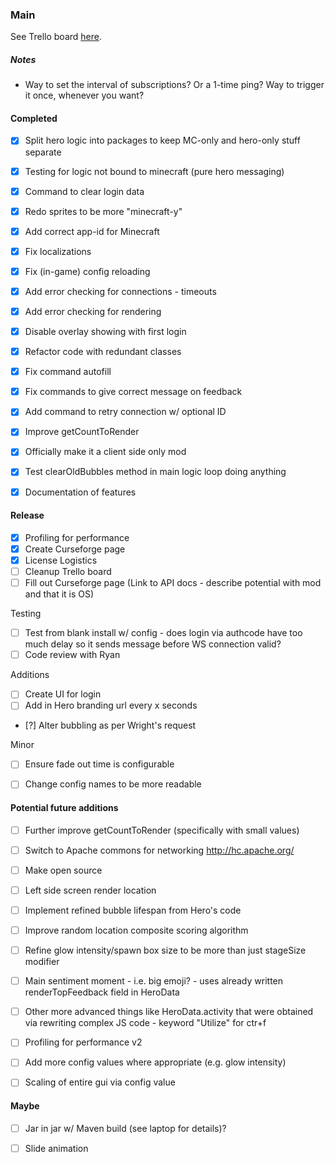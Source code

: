 ### Main
See Trello board [here](https://trello.com/b/XwNjGwyC).


##### Notes
* Way to set the interval of subscriptions? Or a 1-time ping? Way to trigger it once, whenever you want?


#### Completed
- [X] Split hero logic into packages to keep MC-only and hero-only stuff separate
- [X] Testing for logic not bound to minecraft (pure hero messaging)
- [X] Command to clear login data
- [X] Redo sprites to be more "minecraft-y"
- [X] Add correct app-id for Minecraft
- [X] Fix localizations
- [X] Fix (in-game) config reloading
- [X] Add error checking for connections - timeouts
- [X] Add error checking for rendering
- [X] Disable overlay showing with first login
- [X] Refactor code with redundant classes
- [X] Fix command autofill
- [X] Fix commands to give correct message on feedback
- [X] Add command to retry connection w/ optional ID
- [X] Improve getCountToRender
- [X] Officially make it a client side only mod
- [X] Test clearOldBubbles method in main logic loop doing anything
- [X] Documentation of features


#### Release
- [X] Profiling for performance
- [X] Create Curseforge page
- [X] License
Logistics
- [ ] Cleanup Trello board
- [ ] Fill out Curseforge page (Link to API docs - describe potential with mod and that it is OS)

Testing
- [ ] Test from blank install w/ config - does login via authcode have too much delay so it sends message before WS connection valid?
- [ ] Code review with Ryan

Additions
- [ ] Create UI for login
- [ ] Add in Hero branding url every x seconds
- [?] Alter bubbling as per Wright's request

Minor
- [ ] Ensure fade out time is configurable
- [ ] Change config names to be more readable


#### Potential future additions
- [ ] Further improve getCountToRender (specifically with small values)
- [ ] Switch to Apache commons for networking http://hc.apache.org/
- [ ] Make open source
- [ ] Left side screen render location
- [ ] Implement refined bubble lifespan from Hero's code
- [ ] Improve random location composite scoring algorithm
- [ ] Refine glow intensity/spawn box size to be more than just stageSize modifier
- [ ] Main sentiment moment - i.e. big emoji? - uses already written renderTopFeedback field in HeroData
- [ ] Other more advanced things like HeroData.activity that were obtained via rewriting complex JS code - keyword "Utilize" for ctr+f
- [ ] Profiling for performance v2
- [ ] Add more config values where appropriate (e.g. glow intensity)
- [ ] Scaling of entire gui via config value


#### Maybe
- [ ] Jar in jar w/ Maven build (see laptop for details)?
- [ ] Slide animation

